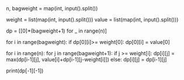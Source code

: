 n, bagweight = map(int, input().split())

weight = list(map(int, input().split()))
value = list(map(int, input().split()))

dp = [[0]*(bagweight+1) for _ in range(n)]

for i in range(bagweight):
    if dp[0][i]>= weight[0]:
        dp[0][i] = value[0]

for i in range(n):
    for j in range(bagweight+1):
        if j >= weight[i]:
            dp[i][j] = max(dp[i-1][j], value[i]+dp[i-1][j-weight[i]])
        else:
            dp[i][j] = dp[i-1][j]

print(dp[-1][-1])
